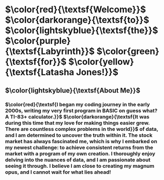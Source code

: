 # $\color{red}{\textsf{Welcome}}$ $\color{darkorange}{\textsf{to}}$ $\color{lightskyblue}{\textsf{the}}$ $\color{purple}{\textsf{Labyrinth}}$ $\color{green}{\textsf{for}}$ $\color{yellow}{\textsf{Latasha Jones!}}$

## $\color{lightskyblue}{\textsf{About Me}}$

### $\color{red}{\textsf{I began my coding journey in the early 2000s, writing my very first program in BASIC on guess what? A TI-83+ calculator.}}$ $\color{darkorange}{\textsf{It was during this time that my love for making things easier grew. There are countless complex problems in the world}}$ of data, and I am determined to uncover the truth within it. The stock market has always fascinated me, which is why I embarked on my newest challenge: to achieve consistent returns from the market with a program of my own creation. I thoroughly enjoy delving into the nuances of data, and I am passionate about seeing it through. I believe I am close to creating my magnum opus, and I cannot wait for what lies ahead!

